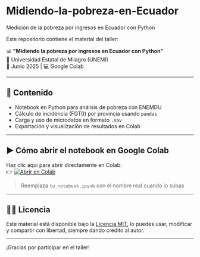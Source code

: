 # Midiendo-la-pobreza-en-Ecuador
Medición de la pobreza por ingresos en Ecuador con Python

Este repositorio contiene el material del taller:

📊 **"Midiendo la pobreza por ingresos en Ecuador con Python"**  
📍 Universidad Estatal de Milagro (UNEMI)  
📅 Junio 2025 | 💻 Google Colab

---

## 🧾 Contenido

- Notebook en Python para análisis de pobreza con ENEMDU
- Cálculo de incidencia (FGT0) por provincia usando `pandas`
- Carga y uso de microdatos en formato `.sav`
- Exportación y visualización de resultados en Colab

---

## ▶️ Cómo abrir el notebook en Google Colab

Haz clic aquí para abrir directamente en Colab:  
👉 [![Abrir en Colab](https://colab.research.google.com/assets/colab-badge.svg)](https://colab.research.google.com/github/EconomiaPresencialUnemi/Midiendo-la-pobreza-en-Ecuador/blob/main/tu_notebook.ipynb)

> Reemplaza `tu_notebook.ipynb` con el nombre real cuando lo subas

---

## 🧑‍🏫 Licencia

Este material está disponible bajo la [Licencia MIT](LICENSE), lo puedes usar, modificar y compartir con libertad, siempre dando crédito al autor.

---

¡Gracias por participar en el taller!

